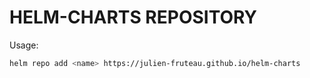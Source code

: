 # HELM-CHARTS REPOSITORY

Usage:

```bash
helm repo add <name> https://julien-fruteau.github.io/helm-charts
```
